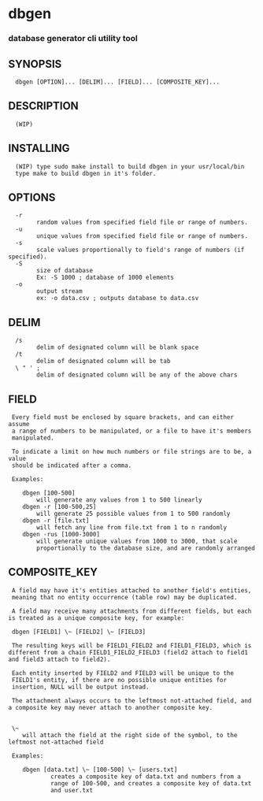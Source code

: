 # dbgen
### database generator cli utility tool

## SYNOPSIS
      dbgen [OPTION]... [DELIM]... [FIELD]... [COMPOSITE_KEY]...

## DESCRIPTION
      (WIP)

## INSTALLING
      (WIP) type sudo make install to build dbgen in your usr/local/bin
      type make to build dbgen in it's folder.

## OPTIONS
      -r
            random values from specified field file or range of numbers.
      -u      
            unique values from specified field file or range of numbers.
      -s      
            scale values proportionally to field's range of numbers (if specified).
      -S
            size of database
            Ex: -S 1000 ; database of 1000 elements
      -o
            output stream
            ex: -o data.csv ; outputs database to data.csv

## DELIM
      /s
            delim of designated column will be blank space
      /t
            delim of designated column will be tab
      \ " ' ;
            delim of designated column will be any of the above chars

## FIELD
     Every field must be enclosed by square brackets, and can either assume 
     a range of numbers to be manipulated, or a file to have it's members 
     manipulated. 

     To indicate a limit on how much numbers or file strings are to be, a value
     should be indicated after a comma.

     Examples:

        dbgen [100-500]
            will generate any values from 1 to 500 linearly
        dbgen -r [100-500,25]
            will generate 25 possible values from 1 to 500 randomly
        dbgen -r [file.txt]
            will fetch any line from file.txt from 1 to n randomly
        dbgen -rus [1000-3000]
            will generate unique values from 1000 to 3000, that scale
            proportionally to the database size, and are randomly arranged

## COMPOSITE_KEY
     A field may have it's entities attached to another field's entities,
     meaning that no entity occurrence (table row) may be duplicated.

     A field may receive many attachments from different fields, but each is treated as a unique composite key, for example:

     dbgen [FIELD1] \~ [FIELD2] \~ [FIELD3]

     The resulting keys will be FIELD1_FIELD2 and FIELD1_FIELD3, which is different from a chain FIELD1_FIELD2_FIELD3 (field2 attach to field1 and field3 attach to field2).

     Each entity inserted by FIELD2 and FIELD3 will be unique to the
     FIELD1's entity, if there are no possible unique entities for
     insertion, NULL will be output instead.
     
     The attachment always occurs to the leftmost not-attached field, and a composite key may never attach to another composite key.


     \~
        will attach the field at the right side of the symbol, to the leftmost not-attached field

     Examples:
        
        dbgen [data.txt] \~ [100-500] \~ [users.txt]
                creates a composite key of data.txt and numbers from a
                range of 100-500, and creates a composite key of data.txt
                and user.txt
